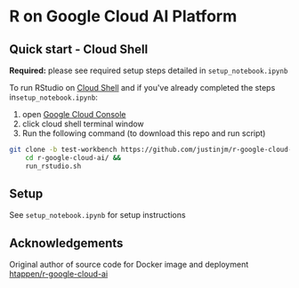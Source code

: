 # R on Google Cloud AI Platform

## Quick start - Cloud Shell 

**Required:** please see required setup steps detailed in `setup_notebook.ipynb`

To run RStudio on [Cloud Shell](https://cloud.google.com/shell/docs/using-cloud-shell) and if you've already completed the steps in`setup_notebook.ipynb`:

1. open [Google Cloud Console](https://console.cloud.google.com/home/dashboard) 
2. click  cloud shell terminal window 
3. Run the following command (to download this repo and run script)

```sh
git clone -b test-workbench https://github.com/justinjm/r-google-cloud-ai &&
    cd r-google-cloud-ai/ && 
    run_rstudio.sh 
```

## Setup

See `setup_notebook.ipynb` for setup instructions 

## Acknowledgements 

Original author of source code for Docker image and deployment [htappen/r-google-cloud-ai](https://github.com/htappen/r-google-cloud-ai)